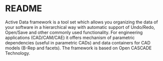 # README #

Active Data framework is a tool set which allows you organizing the data of your software in a hierarchical way with automatic support of Undo/Redo, Open/Save and other commonly used functionality. For engineering applications (CAD/CAM/CAE) it offers mechanism of parametric dependencies (useful in parametric CADs) and data containers for CAD models (B-Rep and facets). The framework is based on Open CASCADE Technology.